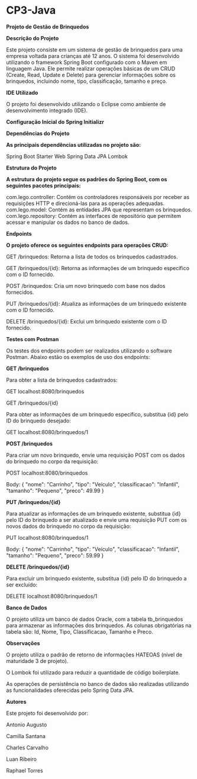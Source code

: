 # CP3-Java
**Projeto de Gestão de Brinquedos**

**Descrição do Projeto**

Este projeto consiste em um sistema de gestão de brinquedos para uma empresa voltada para crianças até 12 anos. O sistema foi desenvolvido utilizando o framework Spring Boot configurado com o Maven em linguagem Java. Ele permite realizar operações básicas de um CRUD (Create, Read, Update e Delete) para gerenciar informações sobre os brinquedos, incluindo nome, tipo, classificação, tamanho e preço.

**IDE Utilizado**

O projeto foi desenvolvido utilizando o Eclipse como ambiente de desenvolvimento integrado (IDE).

**Configuração Inicial do Spring Initializr**

**Dependências do Projeto**

**As principais dependências utilizadas no projeto são:**

Spring Boot Starter Web
Spring Data JPA
Lombok

**Estrutura do Projeto**

**A estrutura do projeto segue os padrões do Spring Boot, com os seguintes pacotes principais:**

com.lego.controller: Contém os controladores responsáveis por receber as requisições HTTP e direcioná-las para as operações adequadas.
com.lego.model: Contém as entidades JPA que representam os brinquedos.
com.lego.repository: Contém as interfaces de repositório que permitem acessar e manipular os dados no banco de dados.

**Endpoints**

**O projeto oferece os seguintes endpoints para operações CRUD:**

GET /brinquedos: Retorna a lista de todos os brinquedos cadastrados.

GET /brinquedos/{id}: Retorna as informações de um brinquedo específico com o ID fornecido.

POST /brinquedos: Cria um novo brinquedo com base nos dados fornecidos.

PUT /brinquedos/{id}: Atualiza as informações de um brinquedo existente com o ID fornecido.

DELETE /brinquedos/{id}: Exclui um brinquedo existente com o ID fornecido.

**Testes com Postman**

Os testes dos endpoints podem ser realizados utilizando o software Postman. Abaixo estão os exemplos de uso dos endpoints:

**GET /brinquedos**

Para obter a lista de brinquedos cadastrados:

GET localhost:8080/brinquedos

GET /brinquedos/{id}

Para obter as informações de um brinquedo específico, substitua {id} pelo ID do brinquedo desejado:

GET localhost:8080/brinquedos/1

**POST /brinquedos**

Para criar um novo brinquedo, envie uma requisição POST com os dados do brinquedo no corpo da requisição:

POST localhost:8080/brinquedos

Body:
{
  "nome": "Carrinho",
  "tipo": "Veículo",
  "classificacao": "Infantil",
  "tamanho": "Pequeno",
  "preco": 49.99
}

**PUT /brinquedos/{id}**

Para atualizar as informações de um brinquedo existente, substitua {id} pelo ID do brinquedo a ser atualizado e envie uma requisição PUT com os novos dados do brinquedo no corpo da requisição:

PUT localhost:8080/brinquedos/1

Body:
{
  "nome": "Carrinho",
  "tipo": "Veículo",
  "classificacao": "Infantil",
  "tamanho": "Pequeno",
  "preco": 59.99
}

**DELETE /brinquedos/{id}**

Para excluir um brinquedo existente, substitua {id} pelo ID do brinquedo a ser excluído:

DELETE localhost:8080/brinquedos/1

**Banco de Dados**

O projeto utiliza um banco de dados Oracle, com a tabela tb_brinquedos para armazenar as informações dos brinquedos. As colunas obrigatórias na tabela são: Id, Nome, Tipo, Classificacao, Tamanho e Preco.

**Observações**

O projeto utiliza o padrão de retorno de informações HATEOAS (nível de maturidade 3 de projeto).

O Lombok foi utilizado para reduzir a quantidade de código boilerplate.

As operações de persistência no banco de dados são realizadas utilizando as funcionalidades oferecidas pelo Spring Data JPA.

**Autores**

Este projeto foi desenvolvido por:

Antonio Augusto

Camilla Santana

Charles Carvalho 

Luan Ribeiro

Raphael Torres
